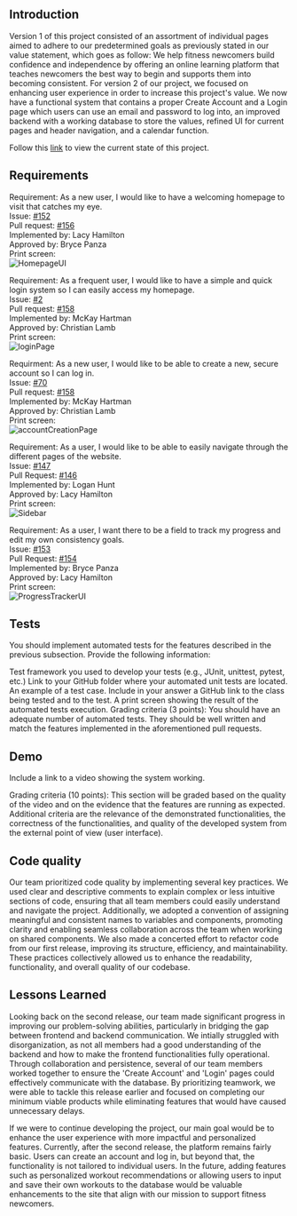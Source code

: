 ## Introduction
Version 1 of this project consisted of an assortment of individual pages aimed to adhere to our predetermined goals as previously stated in our value statement, which goes as follow: We help fitness newcomers build confidence and independence by offering an online learning platform that teaches newcomers the best way to begin and supports them into becoming consistent. For version 2 of our project, we focused on enhancing user experience in order to increase this project's value. We now have a functional system that contains a proper Create Account and a Login page which users can use an email and password to log into, an improved backend with a working database to store the values, refined UI for current pages and header navigation, and a calendar function.

Follow this [link](https://github.com/McKayHartman/Fitness-Website) to view the current state of this project.

## Requirements

Requirement: As a new user, I would like to have a welcoming homepage to visit that catches my eye. <br>
Issue: [#152](https://github.com/McKayHartman/Fitness-Website/issues/152) <br>
Pull request: [#156](https://github.com/McKayHartman/Fitness-Website/pull/156) <br>
Implemented by: Lacy Hamilton <br>
Approved by: Bryce Panza <br>
Print screen: <br>
![HomepageUI](./Images/homepageUI.png) <br>

Requirement: As a frequent user, I would like to have a simple and quick login system so I can easily access my homepage. <br>
Issue: [#2](https://github.com/McKayHartman/Fitness-Website/issues/2) <br>
Pull request: [#158](https://github.com/McKayHartman/Fitness-Website/pull/158) <br>
Implemented by: McKay Hartman <br>
Approved by: Christian Lamb <br>
Print screen: <br>
![loginPage](./Images/functionalLogin.png) <br>

Requirment: As a new user, I would like to be able to create a new, secure account so I can log in. <br>
Issue: [#70](https://github.com/McKayHartman/Fitness-Website/issues/70) <br>
Pull request: [#158](https://github.com/McKayHartman/Fitness-Website/pull/158) <br>
Implemented by: McKay Hartman <br>
Approved by: Christian Lamb <br>
Print screen: <br>
![accountCreationPage](./Images/functionalAccCreate.png) <br>

Requirement: As a user, I would like to be able to easily navigate through the different pages of the website. <br>
Issue: [#147](https://github.com/McKayHartman/Fitness-Website/issues/147) <br>
Pull Request: [#146](https://github.com/McKayHartman/Fitness-Website/pull/146) <br>
Implemented by: Logan Hunt <br>
Approved by: Lacy Hamilton <br>
Print screen: <br>
![Sidebar](./Images/sidebar.png) <br>

Requirement: As a user, I want there to be a field to track my progress and edit my own consistency goals. <br>
Issue: [#153](https://github.com/McKayHartman/Fitness-Website/issues/153) <br>
Pull Request: [#154](https://github.com/McKayHartman/Fitness-Website/pull/154) <br>
Implemented by: Bryce Panza <br>
Approved by: Lacy Hamilton <br>
Print screen: <br>
![ProgressTrackerUI](./Images/CreateGoalUIDemo.png) <br>


## Tests
You should implement automated tests for the features described in the previous subsection. Provide the following information:

Test framework you used to develop your tests (e.g., JUnit, unittest, pytest, etc.)
Link to your GitHub folder where your automated unit tests are located.
An example of a test case. Include in your answer a GitHub link to the class being tested and to the test.
A print screen showing the result of the automated tests execution. 
Grading criteria (3 points): You should have an adequate number of automated tests. They should be well written and match the features implemented in the aforementioned pull requests.

## Demo
Include a link to a video showing the system working.

Grading criteria (10 points): This section will be graded based on the quality of the video and on the evidence that the features are running as expected. Additional criteria are the relevance of the demonstrated functionalities, the correctness of the functionalities, and quality of the developed system from the external point of view (user interface).

## Code quality
Our team prioritized code quality by implementing several key practices. We used clear and descriptive comments to explain complex or less intuitive sections of code, ensuring that all team members could easily understand and navigate the project. Additionally, we adopted a convention of assigning meaningful and consistent names to variables and components, promoting clarity and enabling seamless collaboration across the team when working on shared components. We also made a concerted effort to refactor code from our first release, improving its structure, efficiency, and maintainability. These practices collectively allowed us to enhance the readability, functionality, and overall quality of our codebase.

## Lessons Learned
Looking back on the second release, our team made significant progress in improving our problem-solving abilities, particularly in bridging the gap between frontend and backend communication. We intially struggled with disorganization, as not all members had a good understanding of the backend and how to make the frontend functionalities fully operational. Through collaboration and persistence, several of our team members worked together to ensure the 'Create Account' and 'Login' pages could effectively communicate with the database. By prioritizing teamwork, we were able to tackle this release earlier and focused on completing our minimum viable products while eliminating features that would have caused unnecessary delays.

If we were to continue developing the project, our main goal would be to enhance the user experience with more impactful and personalized features. Currently, after the second release, the platform remains fairly basic. Users can create an account and log in, but beyond that, the functionality is not tailored to individual users. In the future, adding features such as personalized workout recommendations or allowing users to input and save their own workouts to the database would be valuable enhancements to the site that align with our mission to support fitness newcomers.
